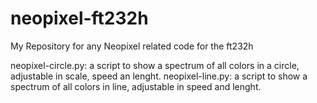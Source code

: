# neopixel-ft232h
My Repository for any Neopixel related code for the ft232h

neopixel-circle.py: a script to show a spectrum of all colors in a circle, adjustable in scale, speed an lenght.
neopixel-line.py: a script to show a spectrum of all colors in line, adjustable in speed and lenght.
